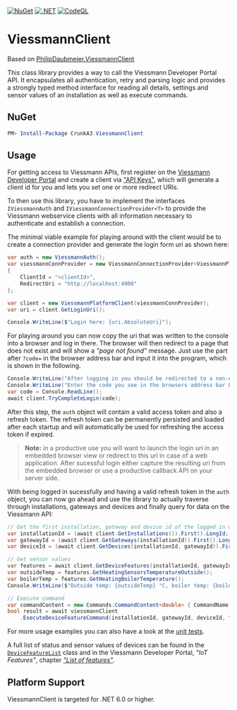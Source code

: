 [![NuGet](https://img.shields.io/nuget/v/CrunkA3.ViessmannClient)](https://www.nuget.org/packages/CrunkA3.ViessmannClient)
[![.NET](https://github.com/CrunkA3/ViessmannClient/actions/workflows/dotnet.yml/badge.svg)](https://github.com/CrunkA3/ViessmannClient/actions/workflows/dotnet.yml)
[![CodeQL](https://github.com/CrunkA3/ViessmannClient/actions/workflows/codeql.yml/badge.svg)](https://github.com/CrunkA3/ViessmannClient/actions/workflows/codeql.yml)

# ViessmannClient

Based on [PhilipDaubmeier.ViessmannClient](https://github.com/philipdaubmeier/GraphIoT/blob/master/src/ViessmannClient/ViessmannClient.nuspec)

This class library provides a way to call the Viessmann Developer Portal API. It encapsulates all authentication, retry and parsing logic and provides a strongly typed method interface for reading all details, settings and sensor values of an installation as well as execute commands.

## NuGet

```powershell
PM> Install-Package CrunkA3.ViessmannClient
```

## Usage

For getting access to Viessmann APIs, first register on the [Viessmann Developer Portal](https://developer.viessmann.com/) and create a client via ["API Keys"](https://developer.viessmann.com/de/clients), which will generate a client id for you and lets you set one or more redirect URIs.

To then use this library, you have to implement the interfaces `IViessmannAuth` and `IViessmannConnectionProvider<T>` to provide the Viessmann webservice clients with all information necessary to authenticate and establish a connection.

The minimal viable example for playing around with the client would be to create a connection provider and generate the login form uri as shown here:

```csharp
var auth = new ViessmannAuth();
var viessmannConnProvider = new ViessmannConnectionProvider<ViessmannPlatformClient>(auth)
{
    ClientId = "<clientId>",
    RedirectUri = "http://localhost:4000"
};

var client = new ViessmannPlatformClient(viessmannConnProvider);
var uri = client.GetLoginUri();

Console.WriteLine($"Login here: {uri.AbsoluteUri}");
```

For playing around you can now copy the uri that was written to the console into a browser and log in there. The browser will then redirect to a page that does not exist and will show a _"page not found"_ message. Just use the part after `?code=` in the browser address bar and input it into the program, which is shown in the following.

```csharp
Console.WriteLine("After logging in you should be redirected to a non-existent page.");
Console.WriteLine("Enter the code you see in the browsers address bar behind '?code=':");
var code = Console.ReadLine();
await client.TryCompleteLogin(code);
```

After this step, the `auth` object will contain a valid access token and also a refresh token. The refresh token can be permanently persisted and loaded after each startup and will automatically be used for refreshing the access token if expired.

> **Note:** in a productive use you will want to launch the login uri in an embedded browser view or redirect to this uri in case of a web application. After sucessful login either capture the resulting uri from the embedded browser or use a productive callback API on your server side.

With being logged in sucessfully and having a valid refresh token in the `auth` object, you can now go ahead and use the library to actually traverse through installations, gateways and devices and finally query for data on the Viessmann API:

```csharp
// Get the first installation, gateway and device id of the logged in user
var installationId = (await client.GetInstallations()).First().LongId;
var gatewayId = (await client.GetGateways(installationId)).First().LongId;
var deviceId = (await client.GetDevices(installationId, gatewayId)).First().LongId;

// Get sensor values
var features = await client.GetDeviceFeatures(installationId, gatewayId, deviceId);
var outsideTemp = features.GetHeatingSensorsTemperatureOutside();
var boilerTemp = features.GetHeatingBoilerTemperature();
Console.WriteLine($"Outside temp: {outsideTemp} °C, boiler temp: {boilerTemp} °C");

// Execute command
var commandContent = new Commands.CommandContent<double> { CommandName = "SetTemperature", CommandBody = 52 });
bool result = await viessmannClient
    .ExecuteDeviceFeatureCommand(installationId, gatewayId, deviceId, featureName, commandContent);
```

For more usage examples you can also have a look at the [unit tests](../../test/ViessmannClient.Tests).

A full list of status and sensor values of devices can be found in the [`DeviceFeatureList`](Model/Devices/DeviceFeatureList.cs) class and in the Viessmann Developer Portal, _"IoT Features"_, chapter [_"List of features"_](https://developer.viessmann.com/en/doc/iot).

## Platform Support

ViessmannClient is targeted for .NET 6.0 or higher.
